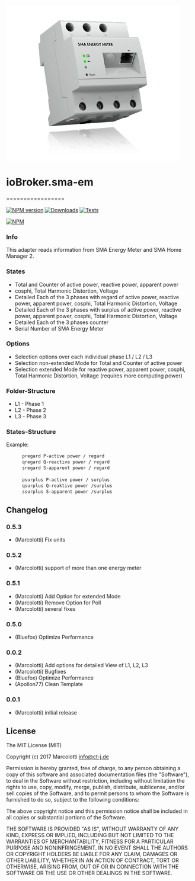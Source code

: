 ![Logo](admin/sma-em.png)
# ioBroker.sma-em
=================

[![NPM version](http://img.shields.io/npm/v/iobroker.sma-em.svg)](https://www.npmjs.com/package/iobroker.sma-em)
[![Downloads](https://img.shields.io/npm/dm/iobroker.sma-em.svg)](https://www.npmjs.com/package/iobroker.sma-em)
[![Tests](https://travis-ci.org/CTJaeger/ioBroker.sma-em.svg?branch=master)](https://travis-ci.org/CTJaeger/ioBroker.sma-em)

[![NPM](https://nodei.co/npm/iobroker.sma-em.png?downloads=true)](https://nodei.co/npm/iobroker.sma-em/)

### Info
This adapter reads information from SMA Energy Meter and SMA Home Manager 2.

### States
- Total and Counter of active power, reactive power, apparent power
- cosphi, Total Harmonic Distortion, Voltage
- Detailed Each of the 3 phases with regard of active power, reactive power, apparent power, cosphi, Total Harmonic Distortion, Voltage
- Detailed Each of the 3 phases with surplus of active power, reactive power, apparent power, cosphi, Total Harmonic Distortion, Voltage
- Detailed Each of the 3 phases counter
- Serial Number of SMA Energy Meter

### Options
- Selection options over each individual phase L1 / L2 / L3
- Selection non-extended Mode for Total and Counter of active power
- Selection extended Mode for reactive power, apparent power, cosphi, Total Harmonic Distortion, Voltage (requires more computing power)

### Folder-Structure

- L1 - Phase 1
- L2 - Phase 2
- L3 - Phase 3

### States-Structure

Example:  

          pregard P-active power / regard 
          qregard Q-reactive power / regard
          sregard S-apparent power / regard
         
          psurplus P-active power / surplus
          qsurplus Q-reaktive power /surplus
          ssurplus S-apparent power /surplus
        
## Changelog

### 0.5.3
* (Marcolotti) Fix units 

### 0.5.2
* (Marcolotti) support of more than one energy meter 

### 0.5.1
* (Marcolotti) Add Option for extended Mode
* (Marcolotti) Remove Option for Poll
* (Marcolotti) several fixes

### 0.5.0
* (Bluefox) Optimize Performance

### 0.0.2
* (Marcolotti) Add options for detailed View of L1, L2, L3
* (Marcolotti) Bugfixes
* (Bluefox) Optimize Performance
* (Apollon77) Clean Template

### 0.0.1
* (Marcolotti) initial release

## License
The MIT License (MIT)

Copyright (c) 2017 Marcolotti <info@ct-j.de>

Permission is hereby granted, free of charge, to any person obtaining a copy
of this software and associated documentation files (the "Software"), to deal
in the Software without restriction, including without limitation the rights
to use, copy, modify, merge, publish, distribute, sublicense, and/or sell
copies of the Software, and to permit persons to whom the Software is
furnished to do so, subject to the following conditions:

The above copyright notice and this permission notice shall be included in
all copies or substantial portions of the Software.

THE SOFTWARE IS PROVIDED "AS IS", WITHOUT WARRANTY OF ANY KIND, EXPRESS OR
IMPLIED, INCLUDING BUT NOT LIMITED TO THE WARRANTIES OF MERCHANTABILITY,
FITNESS FOR A PARTICULAR PURPOSE AND NONINFRINGEMENT. IN NO EVENT SHALL THE
AUTHORS OR COPYRIGHT HOLDERS BE LIABLE FOR ANY CLAIM, DAMAGES OR OTHER
LIABILITY, WHETHER IN AN ACTION OF CONTRACT, TORT OR OTHERWISE, ARISING FROM,
OUT OF OR IN CONNECTION WITH THE SOFTWARE OR THE USE OR OTHER DEALINGS IN
THE SOFTWARE.
